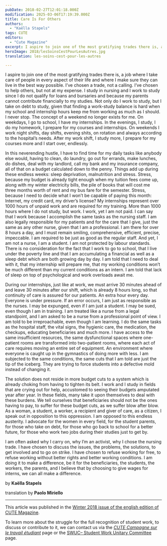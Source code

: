 ```yaml
---
pubDate: 2018-02-27T12:01:18.000Z
modification: 2025-03-06T17:19:39.000Z
title: Care Is For Others
authors:
  - "Kaëlla Stapels"
tags: CUTE
editors:
  - "Cute Magazine"
excerpt: I aspire to join one of the most gratifying trades there is, a job where I take care of people in every aspect of their life and where I make sure they can live in the best way possible. I’ve chosen a trade, not a calling. I’ve chosen to help others, but not at my expense.
heroImage: 2018/lesSoinsCestPourLesAutres.jpg
translation: les-soins-cest-pour-les-autres

---
```


I aspire to join one of the most gratifying trades there is, a job where I take care of people in every aspect of their life and where I make sure they can live in the best way possible. I’ve chosen a trade, not a calling. I’ve chosen to help others, but not at my expense. I study in nursing and I work to study since I do not qualify for loans and bursaries and because my parents cannot contribute financially to my studies. Not only do I work to study, but I take on debt to study, given that finding a work-study balance is hard when my school and internship hours keep me from working as much as I should. I never stop. The concept of a weekend no longer exists for me. On weekdays, I go to school, I have my internships. In the evenings, I study, I do my homework, I prepare for my courses and internships. On weekends I work night shifts, day shifts, evening shits, on rotation and always according to the hospital’s needs. After my work shift, I study more, I prepare for my courses more and I start over, endlessly.

In this neverending hustle, I have to find time for my daily tasks like anybody else would, having to clean, do laundry, go out for errands, make lunches, do dishes, deal with my landlord, call my bank and my insurance company, all of that on a budget calculated down to the penny. Things add up during these endless weeks: sleep deprivation, malnutrition and stress. Stress, because my budget is already tight enough when my tuition fees come up, along with my winter electricity bills, the pile of books that will cost me three months worth of rent and my bus fare for the semester. Stress, because I need to decide what I won’t be capable of paying this month: Internet, my credit card, my driver’s license? My internships represent over 1000 hours of unpaid work and are required for my training. More than 1000 hours where I do not study, but work. I work, yet I am not paid. I can say that I work because I accomplish the same tasks as the nursing staff. I am also legally responsible for my patients and for the care that I give, just the same as any other nurse, given that I am a professional. I am there for over 8 hours a day, and I must remain smiling, comprehensive, efficient, precise, impeccable. I am required to be just as good as the regular staff. And yet, I am not a nurse, I am a student. I am not protected by labour standards. There is no consideration for the fact that I work to go to school, that I live under the poverty line and that I am accumulating a financial as well as a sleep debt which are both growing day by day. I am told that I need to deal with it, that my internship will prepare me, that my working conditions won’t be much different than my current conditions as an intern. I am told that lack of sleep on top of psychological and work overloads await me.

During our internships, just like at work, we must arrive 30 minutes ahead of and leave 30 minutes after our shift, which is already 8 hours long, so that continuity of care is assured for our patients. An extra hour every day. Everyone is under pressure. If an error occurs, I am just as responsible as the nurses. I may be expunged, even if I am just a student. I may be sued, even though I am in training. I am treated like a nurse from a legal standpoint, and I am asked to be a nurse from a professional point of view. I am told to be irreproachable, even though I am learning. I do the same tasks as the hospital staff, the vital signs, the hygienic care, the medication, the checkups, educating beneficiaries and much more. I have access to the same insufficient resources, the same dysfunctional spaces where one-patient rooms are transformed into two-patient rooms, where each act of care requires moving an entire set of equipment. An environment where everyone is caught up in the gymnastics of doing more with less. I am subjected to the same conditions, the same cuts that I am told are just the tip of the iceberg. They are trying to force students into a defective mold instead of changing it.

The solution does not reside in more budget cuts to a system which is already choking from having to tighten its belt. I work and I study in fields that are crying out for help, accustomed to seeing their budgets amputated year after year. In these fields, many take it upon themselves to deal with these burdens. We tell ourselves that beneficiaries should not be the ones having to pay, to suffer for these budget cuts, as we suffer blow after blow. As a woman, a student, a worker, a recipient and giver of care, as a citizen, I speak out in opposition to this oppression. I am opposed to this endless austerity. I advocate for the women in every field, for the student parents, for those who take on debt, for those who go back to school for a better future, for those who work two jobs during their studies just to get by.

I am often asked why I carry on, why I’m an activist, why I chose the nursing trade. I have chosen to discuss the issues, the problems, the solutions, to get involved and to go on strike. I have chosen to refuse working for free, to refuse working without better rights and better working conditions. I am doing it to make a difference, be it for the beneficiaries, the students, the workers, the parents, and I believe that by choosing to give wages for interns, we can all make a difference.

by **Kaëlla Stapels**

translation by **Paolo Miriello**

---

This article was published in the [Winter 2018 issue of the english edition of CUTE Magazine](/archives/cute/materiel/magazines/cutemag-3-en-winter-2018_january_30.pdf).

To learn more about the struggle for the full recognition of student work, to discuss or contribute to it, we can contact us via the _[CUTE Campagne sur le travail étudiant](https://www.facebook.com/campagnetravailetudiant/)_ page or the [SWUC– Student Work Unitary Committee](https://www.facebook.com/swucwork/) page.
